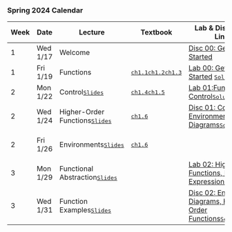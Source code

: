 ### Spring 2024 Calendar

| Week | Date     | Lecture                                                      | Textbook                                                     | Lab & Discussion Links                                       | Homework & Project                                           |
| ---- | -------- | ------------------------------------------------------------ | ------------------------------------------------------------ | ------------------------------------------------------------ | ------------------------------------------------------------ |
| 1    | Wed 1/17 | Welcome                                                      |                                                              | [Disc 00: Getting Started](./discussion/Disc00_Getting_Started.pdf) |                                                              |
| 1    | Fri 1/19 | Functions                                                    | <kbd>[ch1.1](https://www.composingprograms.com/pages/11-getting-started.html)</kbd><kbd>[ch1.2](https://www.composingprograms.com/pages/12-elements-of-programming.html)</kbd><kbd>[ch1.3](https://www.composingprograms.com/pages/13-defining-new-functions.html)</kbd> | [Lab 00: Getting Started](./labs/Lab00_Getting_Started.md) <kbd>[Solutions](./offical-solutions/lab/lab00/lab00.py)</kbd> | [HW 01: Functions, Control](./homework/Homework01_Functions_Control.md) <kbd>[Solutions](./offical-solutions/homework/homework01/hw01.py)</kbd> |
| 2    | Mon 1/22 | Control<kbd>[Slides](slides/03-Control_1pp.pdf)</kbd>        | <kbd>[ch1.4](https://www.composingprograms.com/pages/14-designing-functions.html)</kbd><kbd>[ch1.5](https://www.composingprograms.com/pages/15-control.html)</kbd> | [Lab 01:Functions, Control](./labs/Lab01_Functions_Control.md)<kbd>[Solutions](./offical-solutions/lab/lab01/lab01.py)</kbd> |                                                              |
| 2    | Wed 1/24 | Higher-Order Functions<kbd>[Slides](slides/04-Higher-Order_Functions_1pp.pdf)</kbd> | <kbd>[ch1.6](https://www.composingprograms.com/pages/16-higher-order-functions.html)</kbd> | [Disc 01: Control, Environment Diagrams](./discussion/Disc01_Control_Environment_diagrams.pdf)<kbd>[Solutions](./offical-solutions/discussion/Disc01_Control_Environment_diagrams.pdf)</kbd> | [Hog](./project/Project01_The_Game_of_Hog_hog.md)            |
| 2    | Fri 1/26 | Environments<kbd>[Slides](slides/05-Environments_1pp.pdf)</kbd> | <kbd>[ch1.6](https://www.composingprograms.com/pages/16-higher-order-functions.html)</kbd> |                                                              | [HW 02: Higher-Order Functions](./homework/Homework02_Higher_Order_Functions.md)<kbd>[Solutions](./offical-solutions/homework/homework02/hw02.py)</kbd> |
| 3    | Mon 1/29 | Functional Abstraction<kbd>[Slides](./slides/06-Functional_Abstraction_1pp.pdf)</kbd> |                                                              | [Lab 02: Highr-Order Functions, Lambda Expressions](./labs/Lab02_Higher_Order_Functions_Lambda_Expressions.md)<kbd>[Solutions](./offical-solutions/lab/lab02/lab02.py)</kbd> |                                                              |
| 3    | Wed 1/31 | Function Examples<kbd>[Slides](./slides/07-Function_Examples_1pp.pdf)</kbd> |                                                              | [Disc 02: Environment Diagrams, Higher-Order Functions](./discussion/Disc02_Environment_Diagrams_Higher_Order_Functions.pdf)<kbd>[Solutions](./offical-solutions/discussion/Disc02_Environment_Diagrams_Higher_Order_Functions.pdf)</kbd> |                                                              |



 
